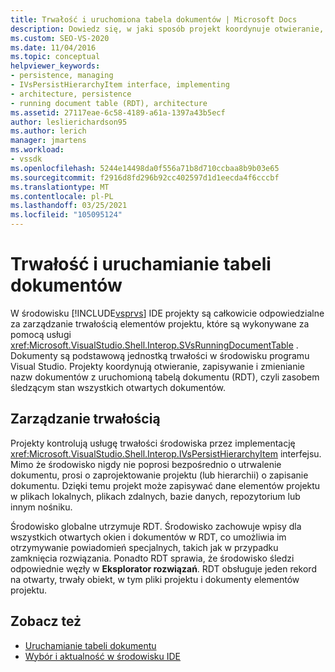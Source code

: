 ```yaml
---
title: Trwałość i uruchomiona tabela dokumentów | Microsoft Docs
description: Dowiedz się, w jaki sposób projekt koordynuje otwieranie, zapisywanie i zmienianie nazw dokumentów w uruchomionej tabeli dokumentów, która śledzi stan dokumentu w środowisku IDE programu Visual Studio.
ms.custom: SEO-VS-2020
ms.date: 11/04/2016
ms.topic: conceptual
helpviewer_keywords:
- persistence, managing
- IVsPersistHierarchyItem interface, implementing
- architecture, persistence
- running document table (RDT), architecture
ms.assetid: 27117eae-6c58-4189-a61a-1397a43b5ecf
author: leslierichardson95
ms.author: lerich
manager: jmartens
ms.workload:
- vssdk
ms.openlocfilehash: 5244e14498da0f556a71b8d710ccbaa8b9b03e65
ms.sourcegitcommit: f2916d8fd296b92cc402597d1d1eecda4f6cccbf
ms.translationtype: MT
ms.contentlocale: pl-PL
ms.lasthandoff: 03/25/2021
ms.locfileid: "105095124"
---
```

# <a name="persistence-and-the-running-document-table"></a>Trwałość i uruchamianie tabeli dokumentów
W środowisku [!INCLUDE[vsprvs](../../code-quality/includes/vsprvs_md.md)] IDE projekty są całkowicie odpowiedzialne za zarządzanie trwałością elementów projektu, które są wykonywane za pomocą usługi <xref:Microsoft.VisualStudio.Shell.Interop.SVsRunningDocumentTable> . Dokumenty są podstawową jednostką trwałości w środowisku programu Visual Studio. Projekty koordynują otwieranie, zapisywanie i zmienianie nazw dokumentów z uruchomioną tabelą dokumentu (RDT), czyli zasobem śledzącym stan wszystkich otwartych dokumentów.

## <a name="managing-persistence"></a>Zarządzanie trwałością
 Projekty kontrolują usługę trwałości środowiska przez implementację <xref:Microsoft.VisualStudio.Shell.Interop.IVsPersistHierarchyItem> interfejsu. Mimo że środowisko nigdy nie poprosi bezpośrednio o utrwalenie dokumentu, prosi o zaprojektowanie projektu (lub hierarchii) o zapisanie dokumentu. Dzięki temu projekt może zapisywać dane elementów projektu w plikach lokalnych, plikach zdalnych, bazie danych, repozytorium lub innym nośniku.

 Środowisko globalne utrzymuje RDT. Środowisko zachowuje wpisy dla wszystkich otwartych okien i dokumentów w RDT, co umożliwia im otrzymywanie powiadomień specjalnych, takich jak w przypadku zamknięcia rozwiązania. Ponadto RDT sprawia, że środowisko śledzi odpowiednie węzły w **Eksplorator rozwiązań**. RDT obsługuje jeden rekord na otwarty, trwały obiekt, w tym pliki projektu i dokumenty elementów projektu.

## <a name="see-also"></a>Zobacz też
- [Uruchamianie tabeli dokumentu](../../extensibility/internals/running-document-table.md)
- [Wybór i aktualność w środowisku IDE](../../extensibility/internals/selection-and-currency-in-the-ide.md)
